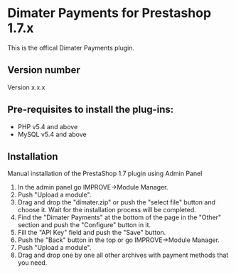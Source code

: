 # Dimater Payments for Prestashop 1.7.x
This is the offical Dimater Payments plugin.

## Version number
Version x.x.x


## Pre-requisites to install the plug-ins: 
- PHP v5.4 and above
- MySQL v5.4 and above

## Installation

Manual installation of the PrestaShop 1.7 plugin using Admin Panel

1.  In the admin panel go IMPROVE->Module Manager.
2.  Push "Upload a module".
3.  Drag and drop the "dimater.zip" or push the "select file" button and choose it. Wait for the installation process will be completed.
4.  Find the "Dimater Payments" at the bottom of the page in the "Other" section and push the "Configure" button in it.
5.  Fill the "API Key" field and push the "Save" button.
6.  Push the "Back" button in the top or go IMPROVE->Module Manager.
7.  Push "Upload a module".
8.  Drag and drop one by one all other archives with payment methods that you need.
